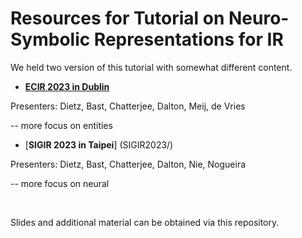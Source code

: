 # Resources for Tutorial on Neuro-Symbolic Representations for IR

We held two version of this tutorial with somewhat different content. 


* [**ECIR 2023 in Dublin**](ECIR23/)

Presenters: Dietz, Bast, Chatterjee, Dalton, Meij, de Vries

-- more focus on entities


* [**SIGIR 2023 in Taipei**] (SIGIR2023/)

Presenters: Dietz, Bast, Chatterjee, Dalton, Nie, Nogueira

-- more focus on neural 

<br/>

Slides and additional material can be obtained via this repository.
